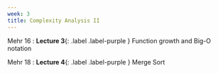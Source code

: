 ```yaml
---
week: 3
title: Complexity Analysis II
---
```


Mehr 16
: **Lecture 3**{: .label .label-purple } Function growth and Big-O notation

Mehr 18
: **Lecture 4**{: .label .label-purple } Merge Sort